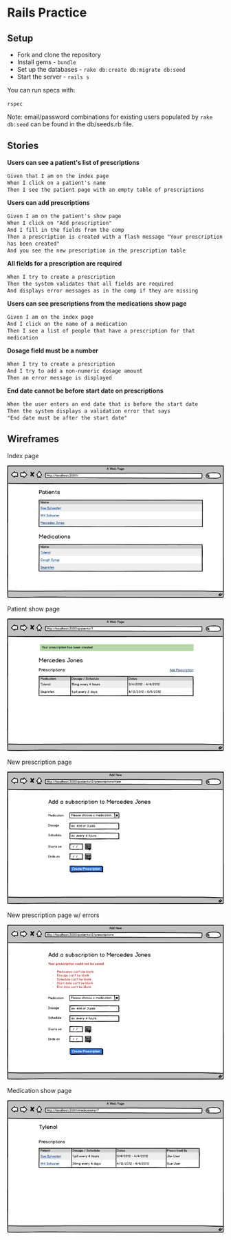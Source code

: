 # Rails Practice

## Setup

* Fork and clone the repository
* Install gems - `bundle`
* Set up the databases - `rake db:create db:migrate db:seed`
* Start the server - `rails s`

You can run specs with:

`rspec`

Note: email/password combinations for existing users populated by `rake db:seed` can be found in the db/seeds.rb file.

## Stories

**Users can see a patient's list of prescriptions**

```
Given that I am on the index page
When I click on a patient's name
Then I see the patient page with an empty table of prescriptions
```

**Users can add prescriptions**

```
Given I am on the patient's show page
When I click on "Add prescription"
And I fill in the fields from the comp
Then a prescription is created with a flash message "Your prescription has been created" 
And you see the new prescription in the prescription table
```

**All fields for a prescription are required**

```
When I try to create a prescription
Then the system validates that all fields are required
And displays error messages as in the comp if they are missing
```

**Users can see prescriptions from the medications show page**

```
Given I am on the index page
And I click on the name of a medication
Then I see a list of people that have a prescription for that medication
```

**Dosage field must be a number**

```
When I try to create a prescription
And I try to add a non-numeric dosage amount
Then an error message is displayed
```

**End date cannot be before start date on prescriptions**

```
When the user enters an end date that is before the start date
Then the system displays a validation error that says
"End date must be after the start date"
```

## Wireframes

Index page

<img src="project/images/01-index.png" />

Patient show page

<img src="project/images/04-patient-show.png" />

New prescription page

<img src="project/images/02-new-prescription.png" />

New prescription page w/ errors

<img src="project/images/03-new-prescription-with-errors.png" />

Medication show page

<img src="project/images/05-medications-show.png" />
